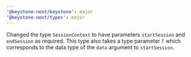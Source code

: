 ```yaml
---
'@keystone-next/keystone': major
'@keystone-next/types': major
---
```


Changed the type `SessionContext` to have parameters `startSession` and `endSession` as required. This type also takes a type parameter `T` which corresponds to the data type of the `data` argument to `startSession`.
